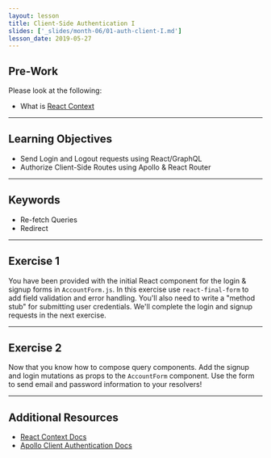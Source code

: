 ```yaml
---
layout: lesson
title: Client-Side Authentication I
slides: ['_slides/month-06/01-auth-client-I.md']
lesson_date: 2019-05-27
---
```


## Pre-Work

Please look at the following:

- What is [React Context](https://reactjs.org/docs/context.html)

---

## Learning Objectives

- Send Login and Logout requests using React/GraphQL
- Authorize Client-Side Routes using Apollo & React Router

---

## Keywords

- Re-fetch Queries
- Redirect

---

## Exercise 1

You have been provided with the initial React component for the login & signup forms in `AccountForm.js`.
In this exercise use `react-final-form` to add field validation and error handling. You'll also need to write a "method stub"
for submitting user credentials. We'll complete the login and signup requests in the next exercise.

---

## Exercise 2

Now that you know how to compose query components. Add the signup and login mutations as props to the `AccountForm` component. Use the form to send email and password information to your resolvers!

---

## Additional Resources

- [React Context Docs](https://reactjs.org/docs/context.html)
- [Apollo Client Authentication Docs](https://www.apollographql.com/docs/react/recipes/authentication.html)
